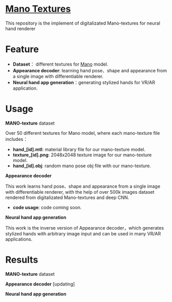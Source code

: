 [Mano Textures](https://github.com/JenathanHoo/Mano-Textures)
=========================
This repository is the implement of digitalizated Mano-textures for neural hand renderer


Feature
=========================
- **Dataset**： different textures for [Mano](https://mano.is.tue.mpg.de/) model.
- **Appearance decoder**: learning hand pose、shape and appearance from a single image with differentiable renderer.
- **Neural hand app generation**：generating stylized hands for VR/AR application.


Usage
=========================
**MANO-texture** dataset 

Over 50 different textures for Mano model, where each mano-texture file includes： 
- **hand_[id].mtl**: material library file for our mano-texture model.   
- **texture_[id].png**: 2048x2048 texture image for our mano-texture model.  
- **hand_[id].obj**: random mano pose obj file with our mano-texture.

**Appearance decoder** 

This work learns hand pose、shape and appearance from a single image with differentiable renderer, with the help of over 500k images dataset rendered from digitalizated Mano-textures and deep CNN. 
- **code usage**: code coming soon.

**Neural hand app generation** 

This work is the inverse version of Appearance decoder，which generates stylized hands with arbitrary image input and can be used in many VR/AR applications.

Results
=========================
**MANO-texture** dataset 


**Appearance decoder**
[updating]

**Neural hand app generation**
